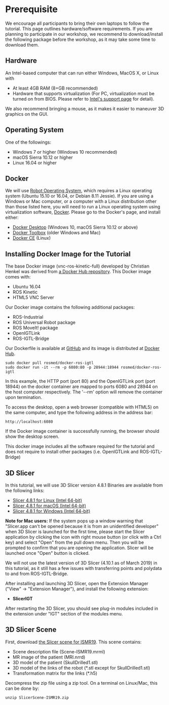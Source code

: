 Prerequisite
============

We encourage all participants to bring their own laptops to follow the tutorial. This page outlines hardware/software requirements. If you are planning to participate in our workshop, we recommend to download/install the following package before the workshop, as it may take some time to download them. 


Hardware
--------

An Intel-based computer that can run either Windows, MacOS X, or Linux with
- At least 4GB RAM (8+GB recommended)
- Hardware that supports virtualization (For PC, virtualization must be turned on from BIOS. Please refer to [Intel's support page](https://www.intel.com/content/www/us/en/support/articles/000007139/server-products.html) for detail).

We also recommend bringing a mouse, as it makes it easier to maneuver 3D graphics on the GUI.

Operating System
----------------

One of the followings:
- Windows 7 or higher (Windows 10 recommended)
- macOS Sierra 10.12 or higher
- Linux 16.04 or higher


Docker
------

We will use [Robot Operating System](http://www.ros.org/), which requires a Linux operating system (Ubuntu 15.10 or 16.04, or Debian 8.11 Jessie). If you are using a Windows or Mac computer, or a computer with a Linux distribution other than those listed here, you will need to run a Linux operating system using virtualization software, [Docker](https://www.docker.com/). Please go to the Docker's page, and install either:
- [Docker Desktop](https://www.docker.com/products/docker-desktop) (Windows 10, macOS Sierra 10.12 or above)
- [Docker Toolbox](https://docs.docker.com/toolbox/) (older Windows and Mac)
- [Docker CE](https://docs.docker.com/install/) (Linux)


Installing Docker Image for the Tutorial
----------------------------------------

The base Docker image (vnc-ros-kinetic-full) developed by Christian Henkel was derived from [a Docker Hub repository](https://hub.docker.com/r/ct2034/vnc-ros-kinetic-full/). This Docker image comes with:
- Ubuntu 16.04
- ROS Kinetic
- HTML5 VNC Server

Our Docker image contains the following additional packages:
- ROS-Industrial
- ROS Universal Robot package
- ROS MoveIt! package
- OpenIGTLink
- ROS-IGTL-Bridge

Our Dockerfile is available at [GitHub](https://github.com/rosmed/docker-ros-igtl) and its image is distributed at [Docker Hub](https://cloud.docker.com/u/rosmed/repository/docker/rosmed/docker-ros-igtl).


~~~~
sudo docker pull rosmed/docker-ros-igtl
sudo docker run -it --rm -p 6080:80 -p 28944:18944 rosmed/docker-ros-igtl
~~~~

In this example, the HTTP port (port 80) and the OpenIGTLink port (port 18944) on the docker container are mapped to ports 6080 and 28944 on the host computer respectively. The '--rm' option will remove the container upon termination.

To access the desktop, open a web browser (compatible with HTML5) on the same computer, and type the following address in the address bar:
~~~~
http://localhost:6080
~~~~
If the Docker image container is successfully running, the browser should show the desktop screen.

This docker image includes all the software required for the tutorial and does not require to install other packages (i.e. OpenIGTLink and ROS-IGTL-Bridge)


3D Slicer
---------

In this tutorial, we will use 3D Slicer version 4.8.1 Binaries are available from the following links:
- [Slicer 4.8.1 for Linux (Intel 64-bit)](http://slicer.kitware.com/midas3/download/item/330417/Slicer-4.8.1-linux-amd64.tar.gz)
- [Slicer 4.8.1 for macOS (Intel 64-bit)](http://slicer.kitware.com/midas3/download/item/330418/Slicer-4.8.1-macosx-amd64.dmg)
- [Slicer 4.8.1 for Windows (Intel 64-bit)](http://slicer.kitware.com/midas3/download/item/329467/Slicer-4.8.1-win-amd64.exe)

**Note for Mac users:** If the system pops up a window warning that "Slicer.app can't be opened because it is from an unidentified developer" when 3D Slicer is launched for the first time, please start the Slicer application by clicking the icon with right mouse button (or click with a Ctrl key) and select "Open" from the pull down menu. Then you will be prompted to confirm that you are opening the application. Slicer will be launched once "Open" button is clicked.

We will not use the latest version of 3D Slicer (4.10.1 as of March 2019) in this tutorial, as it still has a few issues with transferring points and polydata to and from ROS-IGTL-Bridge.  

After installing and launching 3D Slicer, open the Extension Manager ("View" -> "Extension Manager"), and install the following extension:

- **SlicerIGT**

After restarting the 3D Slicer, you should see plug-in modules included in the extension under "IGT" section of the modules menu.


3D Slicer Scene
---------------

First, download [the Slicer scene for ISMR19](http://bit.ly/2UZ8OaR). This scene contains:
- Scene description file (Scene-ISMR19.mrml)
- MR image of the patient (MRI.nrrd)
- 3D model of the patient (SkullDrilled1.stl)
- 3D model of the links of the robot (*.stl except for SkullDrilled1.stl)
- Transformation matrix for the links (*.h5)

Decompress the zip file using a zip tool. On a terminal on Linux/Mac, this can be done by:
~~~~
unzip SlicerScene-ISMR19.zip
~~~~

